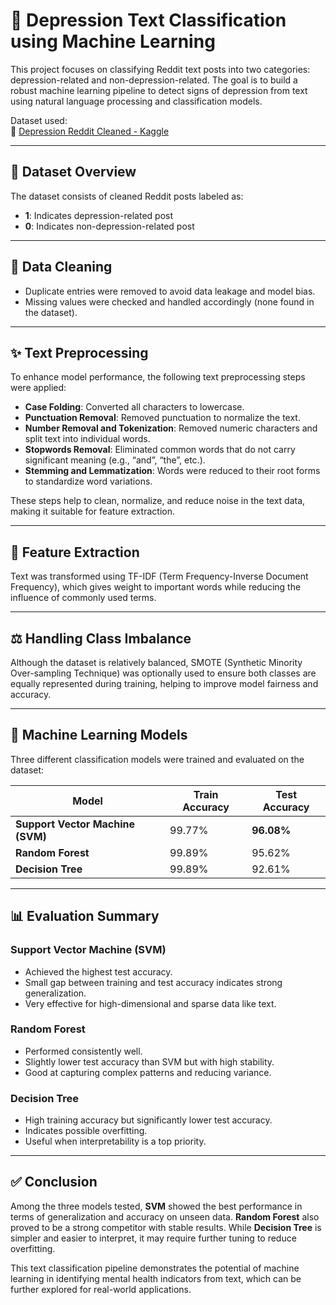 # 🧠 Depression Text Classification using Machine Learning

This project focuses on classifying Reddit text posts into two categories: depression-related and non-depression-related. The goal is to build a robust machine learning pipeline to detect signs of depression from text using natural language processing and classification models.

Dataset used:  
🔗 [Depression Reddit Cleaned - Kaggle](https://www.kaggle.com/datasets/infamouscoder/depression-reddit-cleaned/data)

---

## 📁 Dataset Overview

The dataset consists of cleaned Reddit posts labeled as:
- **1**: Indicates depression-related post  
- **0**: Indicates non-depression-related post  

---

## 🧹 Data Cleaning

- Duplicate entries were removed to avoid data leakage and model bias.
- Missing values were checked and handled accordingly (none found in the dataset).

---

## ✨ Text Preprocessing

To enhance model performance, the following text preprocessing steps were applied:

- **Case Folding**: Converted all characters to lowercase.
- **Punctuation Removal**: Removed punctuation to normalize the text.
- **Number Removal and Tokenization**: Removed numeric characters and split text into individual words.
- **Stopwords Removal**: Eliminated common words that do not carry significant meaning (e.g., “and”, “the”, etc.).
- **Stemming and Lemmatization**: Words were reduced to their root forms to standardize word variations.

These steps help to clean, normalize, and reduce noise in the text data, making it suitable for feature extraction.

---

## 🔢 Feature Extraction

Text was transformed using TF-IDF (Term Frequency-Inverse Document Frequency), which gives weight to important words while reducing the influence of commonly used terms.

---

## ⚖️ Handling Class Imbalance

Although the dataset is relatively balanced, SMOTE (Synthetic Minority Over-sampling Technique) was optionally used to ensure both classes are equally represented during training, helping to improve model fairness and accuracy.

---

## 🧠 Machine Learning Models

Three different classification models were trained and evaluated on the dataset:

| Model               | Train Accuracy | Test Accuracy |
|--------------------|----------------|---------------|
| **Support Vector Machine (SVM)** | 99.77%         | **96.08%**     |
| **Random Forest**                | 99.89%         | 95.62%         |
| **Decision Tree**               | 99.89%         | 92.61%         |

---

## 📊 Evaluation Summary

### Support Vector Machine (SVM)
- Achieved the highest test accuracy.
- Small gap between training and test accuracy indicates strong generalization.
- Very effective for high-dimensional and sparse data like text.

### Random Forest
- Performed consistently well.
- Slightly lower test accuracy than SVM but with high stability.
- Good at capturing complex patterns and reducing variance.

### Decision Tree
- High training accuracy but significantly lower test accuracy.
- Indicates possible overfitting.
- Useful when interpretability is a top priority.

---

## ✅ Conclusion

Among the three models tested, **SVM** showed the best performance in terms of generalization and accuracy on unseen data. **Random Forest** also proved to be a strong competitor with stable results. While **Decision Tree** is simpler and easier to interpret, it may require further tuning to reduce overfitting.

This text classification pipeline demonstrates the potential of machine learning in identifying mental health indicators from text, which can be further explored for real-world applications.
